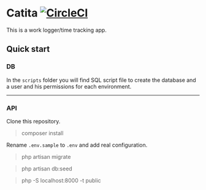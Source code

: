 # Catita [![CircleCI](https://circleci.com/gh/dsalvagni/catita.svg?style=svg)](https://circleci.com/gh/dsalvagni/catita)

This is a work logger/time tracking app.

## Quick start

### DB
In the `scripts` folder you will find SQL script file to create the database and a user and his permissions for each environment.

-----

### API
Clone this repository.

> composer install

Rename `.env.sample` to `.env` and add real configuration.

> php artisan migrate

> php artisan db:seed

> php -S localhost:8000 -t public
